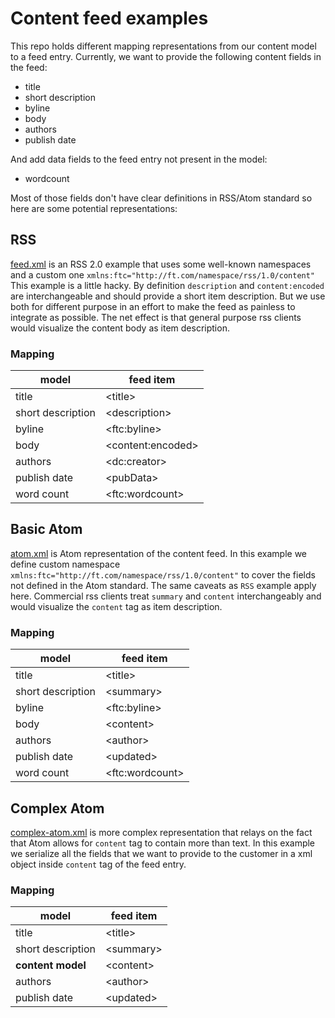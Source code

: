 # Content feed examples

This repo holds different mapping representations from our content model to a feed entry.
Currently, we want to provide the following content fields in the feed:

- title
- short description
- byline
- body
- authors
- publish date

And add data fields to the feed entry not present in the model:

- wordcount

Most of those fields don't have clear definitions in RSS/Atom standard so here are some potential representations:

## RSS

[feed.xml](https://github.com/ivan-p-nikolov/rss-test/blob/master/feed.xml) is an RSS 2.0 example that uses some well-known namespaces and a custom one `xmlns:ftc="http://ft.com/namespace/rss/1.0/content"`
This example is a little hacky. By definition `description` and `content:encoded` are interchangeable and should provide a short item description.
But we use both for different purpose in an effort to make the feed as painless to integrate as possible.
The net effect is that general purpose rss clients would visualize the content body as item description.

### Mapping

| model             | feed item           |
|-------------------|---------------------|
| title             | \<title\>           |
| short description | \<description\>     |
| byline            | \<ftc:byline\>      |
| body              | \<content:encoded\> |
| authors           | \<dc:creator\>      |
| publish date      | \<pubData\>         |
| word count        | \<ftc:wordcount\>   |

## Basic Atom

[atom.xml](https://github.com/ivan-p-nikolov/rss-test/blob/master/atom.xml) is Atom representation of the content feed.
In this example we define custom namespace `xmlns:ftc="http://ft.com/namespace/rss/1.0/content"` to cover the fields not defined in the Atom standard.
The same caveats as `RSS` example apply here. Commercial rss clients treat `summary` and `content` interchangeably and would visualize the `content` tag as item description.

### Mapping

| model             | feed item         |
|-------------------|-------------------|
| title             | \<title\>         |
| short description | \<summary\>       |
| byline            | \<ftc:byline\>    |
| body              | \<content\>       |
| authors           | \<author\>        |
| publish date      | \<updated\>       |
| word count        | \<ftc:wordcount\> |

## Complex Atom

[complex-atom.xml](https://github.com/ivan-p-nikolov/rss-test/blob/master/complex-atom.xml) is more complex representation that relays on the fact that Atom allows for `content` tag to contain more than text. 
In this example we serialize all the fields that we want to provide to the customer in a xml object inside `content` tag of the feed entry.

### Mapping

| model             | feed item         |
|-------------------|-------------------|
| title             | \<title\>         |
| short description | \<summary\>       |
| **content model** | \<content\>       |
| authors           | \<author\>        |
| publish date      | \<updated\>       | 
